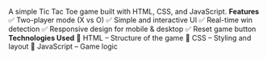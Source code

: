 A simple Tic Tac Toe game built with HTML, CSS, and JavaScript.
 **Features**
✅ Two-player mode (X vs O)
✅ Simple and interactive UI
✅ Real-time win detection
✅ Responsive design for mobile & desktop
✅ Reset game button
**Technologies Used**
🔹 HTML – Structure of the game
🔹 CSS – Styling and layout
🔹 JavaScript – Game logic
